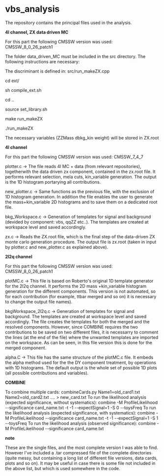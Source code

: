 # vbs_analysis
The repository contains the principal files used in the analysis.

<b> 4l channel, ZX data driven MC </b>

For this part the following CMSSW version was used: CMSSW_8_0_26_patch1

The folder data_driven_MC must be included in the src directory.
The following instructions are necessary:

The discriminant is defined in: src/run_makeZX.cpp

cd ext/

sh compile_ext.sh

cd ..

source set_library.sh

make run_makeZX

./run_makeZX

The necessary variables (ZZMass dbkg_kin weight) will be stored in ZX.root

<b> 4l channel </b>

For this part the following CMSSW version was used: CMSSW_7_4_7

plotter.c -> The file reads 4l MC + data (from relevant repositories), togetherwith the data driven zx component, contained in the zx.root file. It performs relevant selection, mela cuts, kin_variable generation. The output is the 1D histogram portarying all contributions.

new_plotter.c -> Same functions as the previous file, with the exclusion of 1D histogram generation. In addition the file enables the user to generate the mass+kin_variable 2D histograms and to save them on a dedicated root file.

bkg_Workspace.c -> Generation of templates for signal and background (devided by component: vbs, qqZZ etc..). The templates are created at workspace level and saved accordingly.

zx.c -> Reads the ZX.root file, which is the final step of the data-driven ZX monte carlo generation procedure. The output file is zx.root (taken in input by plotter.c and new_plotter.c as explained above).

<b> 2l2q channel </b>

For this part the following CMSSW version was used: CMSSW_8_0_26_patch1

plotMC.c -> This file is based on Roberto's original 1D template generator for the 2l2q channel. It performs the 2D mass +kin_variable histogram generation for the different components. This version is not automated, so for each contribution (for example, ttbar merged and so on) it is necessary to change the output file names). 

bkgWorkspace_2l2q.c -> Generation of templates for signal and background. The templates are created at workspace level and saved accordingly. The file creates the templates for both the merged and the resolved components. However, since COMBINE requires the two contributions to be saved on two different files, it is necessarry to comment the lines (at the end of the file) where the unwanted templates are imported on the workspace. As can be seen, in this file version this is done for the merged component.

alpha.C -> This file has the same structure of the plotMC.c file. It embeds the alpha method used for the the DY component treatment, by operations with 1D histograms. The default output is the whole set of possible 1D plots (all possible contributions and variables). 

<b> COMBINE </b>

To combine multiple cards: 
combineCards.py Name1=old_card1.txt Name2=old_card2.txt .... > new_card.txt
To run the likelihood analysis (expected significance, without systematics): 
combine -M ProfileLikelihood --significance card_name.txt -t -1 --expectSignal=1 -S 0 --toysFreq
To run the likelihood analysis (expected significance, with systematics): 
combine -M ProfileLikelihood --significance card_name.txt -t -1 --expectSignal=1 -S 1 --toysFreq
To run the likelihood analysis (observed significance): 
combine -M ProfileLikelihood --significance card_name.txt 


<b> note </b>

These are the single files, and the most complete version I was able to find. However I've included a .tar compressed file of the complete directories (quite messy, but containing a long list of different file versions, data cards, plots and so on). It may be useful in case there is some file not included in the above list, but which is used somewhere in the code.
